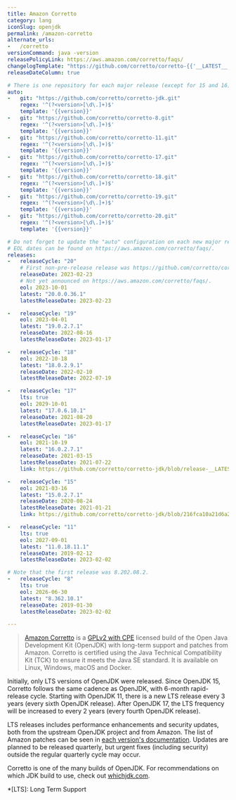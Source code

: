 ```yaml
---
title: Amazon Corretto
category: lang
iconSlug: openjdk
permalink: /amazon-corretto
alternate_urls:
-   /corretto
versionCommand: java -version
releasePolicyLink: https://aws.amazon.com/corretto/faqs/
changelogTemplate: "https://github.com/corretto/corretto-{{'__LATEST__'|split:'.'|first}}/blob/release-__LATEST__/CHANGELOG.md"
releaseDateColumn: true

# There is one repository for each major release (except for 15 and 16).
auto:
-   git: "https://github.com/corretto/corretto-jdk.git"
    regex: '^(?<version>[\d\.]+)$'
    template: '{{version}}'
-   git: "https://github.com/corretto/corretto-8.git"
    regex: '^(?<version>[\d\.]+)$'
    template: '{{version}}'
-   git: "https://github.com/corretto/corretto-11.git"
    regex: '^(?<version>[\d\.]+)$'
    template: '{{version}}'
-   git: "https://github.com/corretto/corretto-17.git"
    regex: '^(?<version>[\d\.]+)$'
    template: '{{version}}'
-   git: "https://github.com/corretto/corretto-18.git"
    regex: '^(?<version>[\d\.]+)$'
    template: '{{version}}'
-   git: "https://github.com/corretto/corretto-19.git"
    regex: '^(?<version>[\d\.]+)$'
    template: '{{version}}'
-   git: "https://github.com/corretto/corretto-20.git"
    regex: '^(?<version>[\d\.]+)$'
    template: '{{version}}'

# Do not forget to update the "auto" configuration on each new major release.
# EOL dates can be found on https://aws.amazon.com/corretto/faqs/.
releases:
-   releaseCycle: "20"
    # First non-pre-release release was https://github.com/corretto/corretto-20/releases/tag/20.0.0.36.1
    releaseDate: 2023-02-23
    # Not yet announced on https://aws.amazon.com/corretto/faqs/.
    eol: 2023-10-01
    latest: "20.0.0.36.1"
    latestReleaseDate: 2023-02-23

-   releaseCycle: "19"
    eol: 2023-04-01
    latest: "19.0.2.7.1"
    releaseDate: 2022-08-16
    latestReleaseDate: 2023-01-17

-   releaseCycle: "18"
    eol: 2022-10-18
    latest: "18.0.2.9.1"
    releaseDate: 2022-02-10
    latestReleaseDate: 2022-07-19

-   releaseCycle: "17"
    lts: true
    eol: 2029-10-01
    latest: "17.0.6.10.1"
    releaseDate: 2021-08-20
    latestReleaseDate: 2023-01-17

-   releaseCycle: "16"
    eol: 2021-10-19
    latest: "16.0.2.7.1"
    releaseDate: 2021-03-15
    latestReleaseDate: 2021-07-22
    link: https://github.com/corretto/corretto-jdk/blob/release-__LATEST__/CHANGELOG.md

-   releaseCycle: "15"
    eol: 2021-03-16
    latest: "15.0.2.7.1"
    releaseDate: 2020-08-24
    latestReleaseDate: 2021-01-21
    link: https://github.com/corretto/corretto-jdk/blob/216fca10a21d6a26ca2846d4ca2861ea644a7a1e/CHANGELOG.md#january-2021-critical-patch-update-corretto-version-150271

-   releaseCycle: "11"
    lts: true
    eol: 2027-09-01
    latest: "11.0.18.11.1"
    releaseDate: 2019-02-12
    latestReleaseDate: 2023-02-02

# Note that the first release was 8.202.08.2.
-   releaseCycle: "8"
    lts: true
    eol: 2026-06-30
    latest: "8.362.10.1"
    releaseDate: 2019-01-30
    latestReleaseDate: 2023-02-02

---
```


> [Amazon Corretto](https://aws.amazon.com/corretto/) is a [GPLv2 with CPE](https://openjdk.java.net/legal/gplv2+ce.html)
> licensed build of the Open Java Development Kit (OpenJDK) with long-term support and patches from
> Amazon. Corretto is certified using the Java Technical Compatibility Kit (TCK) to ensure it meets
> the Java SE standard. It is available on Linux, Windows, macOS and Docker.

Initially, only LTS versions of OpenJDK were released.
Since OpenJDK 15, Corretto follows the same cadence as OpenJDK, with 6-month rapid-release cycle.
Starting with OpenJDK 11, there is a new LTS release every 3 years (every sixth OpenJDK release).
After OpenJDK 17, the LTS frequency will be increased to every 2 years (every fourth OpenJDK release).

LTS releases includes performance enhancements and security updates, both from the upstream OpenJDK
project and from Amazon. The list of Amazon patches can be seen in [each version's documentation](https://docs.aws.amazon.com/corretto/).
Updates are planned to be released quarterly, but urgent fixes (including security) outside the
regular quarterly cycle may occur.

Corretto is one of the many builds of OpenJDK. For recommendations on which JDK build to use, check
out [whichjdk.com](https://whichjdk.com/#amazon-corretto).

*[LTS]: Long Term Support
